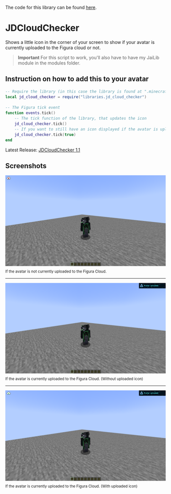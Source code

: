 The code for this library can be found [here](https://github.com/JaegerwaldDev/FiguraLibs/blob/main/jd_cloud_checker.lua).

# JDCloudChecker

Shows a little icon in the corner of your screen to show if your avatar is currently uploaded to the Figura cloud or not.

> **Important**
> For this script to work, you'll also have to have my JaiLib module in the modules folder.

## Instruction on how to add this to your avatar

```lua
-- Require the library (in this case the library is found at ".minecraft/Figura/avatars/MyAvatar/libraries/")
local jd_cloud_checker = require("libraries.jd_cloud_checker")

-- The Figura tick event
function events.tick()
    -- The tick function of the library, that updates the icon
    jd_cloud_checker.tick()
    -- If you want to still have an icon displayed if the avatar is uploaded, have this instead
    jd_cloud_checker.tick(true)
end
```

Latest Release: [JDCloudChecker 1.1](https://github.com/JaegerwaldDev/FiguraLibs/blob/main/jd_cloud_checker.md](https://github.com/JaegerwaldDev/FiguraLibs/releases/tag/JDCloudChecker-1.1)https://github.com/JaegerwaldDev/FiguraLibs/releases/tag/JDCloudChecker-1.1)


## Screenshots

<img src="https://raw.githubusercontent.com/JaegerwaldDev/FiguraLibs/main/screenshots/JDCloudChecker_NotUploaded.png">
<sub>If the avatar is not currently uploaded to the Figura Cloud.</sub>

---

<img src="https://raw.githubusercontent.com/JaegerwaldDev/FiguraLibs/main/screenshots/JDCloudChecker_HideUploaded.png">
<sub>If the avatar is currently uploaded to the Figura Cloud. (Without uploaded icon)</sub>

---

<img src="https://raw.githubusercontent.com/JaegerwaldDev/FiguraLibs/main/screenshots/JDCloudChecker_ShowUploaded.png">
<sub>If the avatar is currently uploaded to the Figura Cloud. (With uploaded icon)</sub>
